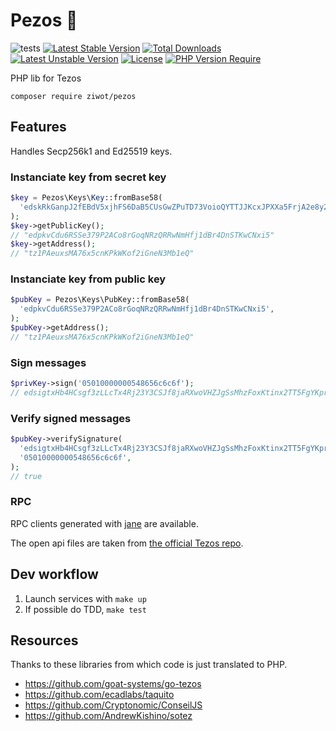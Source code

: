 # Pezos 🌮

![tests](https://github.com/ziwot/pezos/workflows/tests/badge.svg)
[![Latest Stable Version](https://poser.pugx.org/ziwot/pezos/v)](https://packagist.org/packages/ziwot/pezos)
[![Total Downloads](https://poser.pugx.org/ziwot/pezos/downloads)](https://packagist.org/packages/ziwot/pezos)
[![Latest Unstable Version](https://poser.pugx.org/ziwot/pezos/v/unstable)](https://packagist.org/packages/ziwot/pezos)
[![License](https://poser.pugx.org/ziwot/pezos/license)](https://packagist.org/packages/ziwot/pezos)
[![PHP Version Require](https://poser.pugx.org/ziwot/pezos/require/php)](https://packagist.org/packages/ziwot/pezos)

PHP lib for Tezos

`composer require ziwot/pezos`

## Features

Handles Secp256k1 and Ed25519 keys.

### Instanciate key from secret key

```php
$key = Pezos\Keys\Key::fromBase58(
  'edskRkGanpJ2fEBdV5xjhFS6DaB5CUsGwZPuTD73VoioQYTTJJKcxJPXXa5FrjA2e8y2LKqwdXNqB9WB4yAQG3gaQTnp15LwDu',
);
$key->getPublicKey();
// "edpkvCdu6RSSe379P2ACo8rGoqNRzQRRwNmHfj1dBr4DnSTKwCNxi5"
$key->getAddress();
// "tz1PAeuxsMA76x5cnKPkWKof2iGneN3Mb1eQ"
```

### Instanciate key from public key

```php
$pubKey = Pezos\Keys\PubKey::fromBase58(
  'edpkvCdu6RSSe379P2ACo8rGoqNRzQRRwNmHfj1dBr4DnSTKwCNxi5',
);
$pubKey->getAddress();
// "tz1PAeuxsMA76x5cnKPkWKof2iGneN3Mb1eQ"
```

### Sign messages

```php
$privKey->sign('05010000000548656c6c6f');
// edsigtxHb4HCsgf3zLLcTx4Rj23Y3CSJf8jaRXwoVHZJgSsMhzFoxKtinx2TT5FgYKprLVQ9nq8o93MCpmxaTuRB7igT9b6nZyf
```

### Verify signed messages

```php
$pubKey->verifySignature(
  'edsigtxHb4HCsgf3zLLcTx4Rj23Y3CSJf8jaRXwoVHZJgSsMhzFoxKtinx2TT5FgYKprLVQ9nq8o93MCpmxaTuRB7igT9b6nZyf',
  '05010000000548656c6c6f',
);
// true
```

### RPC

RPC clients generated with [jane](https://jane.readthedocs.io/en/latest/documentation/OpenAPI.html) are available.

The open api files are taken from [the official Tezos repo](https://gitlab.com/tezos/tezos/-/tree/master/docs/api).

## Dev workflow

1. Launch services with `make up`
2. If possible do TDD, `make test`

## Resources

Thanks to these libraries from which code is just translated to PHP.

- <https://github.com/goat-systems/go-tezos>
- <https://github.com/ecadlabs/taquito>
- <https://github.com/Cryptonomic/ConseilJS>
- <https://github.com/AndrewKishino/sotez>

